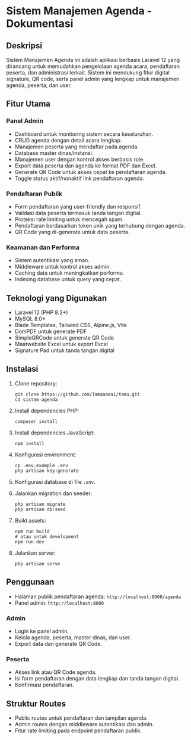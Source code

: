 # Sistem Manajemen Agenda - Dokumentasi

## Deskripsi
Sistem Manajemen Agenda ini adalah aplikasi berbasis Laravel 12 yang dirancang untuk memudahkan pengelolaan agenda acara, pendaftaran peserta, dan administrasi terkait. Sistem ini mendukung fitur digital signature, QR code, serta panel admin yang lengkap untuk manajemen agenda, peserta, dan user.

## Fitur Utama

### Panel Admin
- Dashboard untuk monitoring sistem secara keseluruhan.
- CRUD agenda dengan detail acara lengkap.
- Manajemen peserta yang mendaftar pada agenda.
- Database master dinas/instansi.
- Manajemen user dengan kontrol akses berbasis role.
- Export data peserta dan agenda ke format PDF dan Excel.
- Generate QR Code untuk akses cepat ke pendaftaran agenda.
- Toggle status aktif/nonaktif link pendaftaran agenda.

### Pendaftaran Publik
- Form pendaftaran yang user-friendly dan responsif.
- Validasi data peserta termasuk tanda tangan digital.
- Proteksi rate limiting untuk mencegah spam.
- Pendaftaran berdasarkan token unik yang terhubung dengan agenda.
- QR Code yang di-generate untuk data peserta.

### Keamanan dan Performa
- Sistem autentikasi yang aman.
- Middleware untuk kontrol akses admin.
- Caching data untuk meningkatkan performa.
- Indexing database untuk query yang cepat.

## Teknologi yang Digunakan

- Laravel 12 (PHP 8.2+)
- MySQL 8.0+
- Blade Templates, Tailwind CSS, Alpine.js, Vite
- DomPDF untuk generate PDF
- SimpleQRCode untuk generate QR Code
- Maatwebsite Excel untuk export Excel
- Signature Pad untuk tanda tangan digital

## Instalasi

1. Clone repository:
   ```
   git clone https://github.com/Tamaaaaa1/tamu.git
   cd sistem-agenda
   ```

2. Install dependencies PHP:
   ```
   composer install
   ```

3. Install dependencies JavaScript:
   ```
   npm install
   ```

4. Konfigurasi environment:
   ```
   cp .env.example .env
   php artisan key:generate
   ```

5. Konfigurasi database di file `.env`.

6. Jalankan migration dan seeder:
   ```
   php artisan migrate
   php artisan db:seed
   ```

7. Build assets:
   ```
   npm run build
   # atau untuk development
   npm run dev
   ```

8. Jalankan server:
   ```
   php artisan serve
   ```

## Penggunaan

- Halaman publik pendaftaran agenda: `http://localhost:8000/agenda`
- Panel admin: `http://localhost:8000`

### Admin
- Login ke panel admin.
- Kelola agenda, peserta, master dinas, dan user.
- Export data dan generate QR Code.

### Peserta
- Akses link atau QR Code agenda.
- Isi form pendaftaran dengan data lengkap dan tanda tangan digital.
- Konfirmasi pendaftaran.

## Struktur Routes

- Public routes untuk pendaftaran dan tampilan agenda.
- Admin routes dengan middleware autentikasi dan admin.
- Fitur rate limiting pada endpoint pendaftaran publik.
